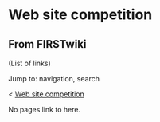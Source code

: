 # Web site competition

## From FIRSTwiki

(List of links)

Jump to: navigation, search

< [Web site competition](/index.php?title=Web_site_competition&redirect=no "Web site competition")

No pages link to here.
